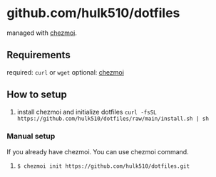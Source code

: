 # github.com/hulk510/dotfiles

managed with [chezmoi](https://chezmoi.io/).

## Requirements

required: `curl` or `wget`
optional: [chezmoi](https://www.chezmoi.io)

## How to setup

1. install chezmoi and initialize dotfiles
`curl -fsSL https://github.com/hulk510/dotfiles/raw/main/install.sh | sh`

### Manual setup

If you already have chezmoi. You can use chezmoi command.

1. `$ chezmoi init https://github.com/hulk510/dotfiles.git`
